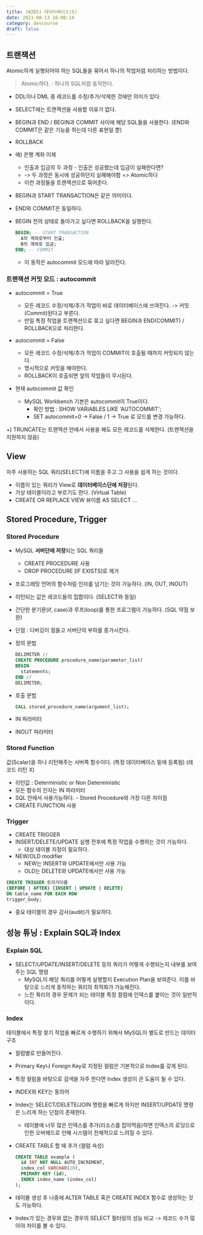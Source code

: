 ```yaml
---
title: (W2D5) 데이터베이스(5)
date: 2021-08-13 16:08:14
category: devcourse
draft: false
---
```


## 트랜잭션

Atomic하게 실행되어야 하는 SQL들을 묶어서 하나의 작업처럼 처리하는 방법이다.  

> Atomic하다. : 하나의 SQL처럼 동작한다.

- DDL이나 DML 중 레코드를 수정/추가/삭제한 것에만 의미가 있다.

- SELECT에는 트랜잭션을 사용할 이유가 없다.

- BEGIN과 END / BEGIN과 COMMIT 사이에 해당 SQL들을 사용한다. (END와 COMMIT은 같은 기능을 하는데 다른 표현일 뿐)

- ROLLBACK

- 예) 은행 계좌 이체

  - 인출과 입금의 두 과정 - 인출은 성공했는데 입금이 실패한다면?
  -  -> 두 과정은 동시에 성공하던지 실패해야함 => Atomic하다
  - 이런 과정들을 트랜잭션으로 묶어준다.

- BEGIN과 START TRANSACTION은 같은 의미이다.

- END와 COMMIT은 동일하다.

- BEGIN 전의 상태로 돌아가고 싶다면 ROLLBACK을 실행한다.

  ```sql
  BEGIN; -- START TRANSACTION
  	A의 계좌로부터 인출;
  	B의 계좌로 입금;
  END; -- COMMIT
  ```

  - 이 동작은 autocommit 모드에 따라 달라진다.

### 트랜잭션 커밋 모드 : autocommit

- autocommit = True
  - 모든 레코드 수정/삭제/추가 작업이 바로 데이터베이스에 쓰여진다.  -> 커밋(Commit)된다고 부른다.
  - 만일 특정 작업을 트랜잭션으로 묶고 싶다면 BEGIN과 END(COMMIT) / ROLLBACK으로 처리한다.
- autocommit = False
  - 모든 레코드 수정/삭제/추가 작업이 COMMIT이 호출될 때까지 커밋되지 않는다.
  - 명시적으로 커밋을 해야한다.
  - ROLLBACK이 호출되면 앞의 작업들이 무시된다.

- 현재 autocommit 값 확인
  - MySQL Workbench 기본은 autocommit이 True이다.
    - 확인 방법 : SHOW VARIABLES LIKE 'AUTOCOMMIT';
    - SET autocommit=0 -> False / 1 -> True 로 모드를 변경 가능하다.

+) TRUNCATE는 트랜잭션 안에서 사용을 해도 모든 레코드를 삭제한다. (트랜잭션을 지원하지 않음)



## View

자주 사용하는 SQL 쿼리(SELECT)에 이름을 주고 그 사용을 쉽게 하는 것이다.

- 이름이 있는 쿼리가 View로 **데이터베이스단에 저장**된다.
- 가상 테이블이라고 부르기도 한다. (Virtual Table)
- CREATE OR REPLACE VIEW 뷰이름 AS SELECT ...



## Stored Procedure, Trigger

### Stored Procedure

- MySQL **서버단에 저장**되는 SQL 쿼리들
  - CREATE PROCEDURE 사용
  - DROP PROCEDURE [IF EXISTS]로 제거
- 프로그래밍 언어의 함수처럼 인자를 넘기는 것이 가능하다. (IN, OUT, INOUT)
- 리턴되는 값은 레코드들의 집합이다. (SELECT와 동일)
- 간단한 분기문(if, case)과 루프(loop)를 통한 프로그램이 가능하다. (SQL 약점 보완)
- 단점 : 디버깅이 힘들고 서버단의 부하를 증가시킨다.

- 정의 문법

  ```sql
  DELIMITER //
  CREATE PROCEDURE procedure_name(parameter_list)
  BEGIN
  	statements;
  END //
  DELIMITER;
  ```

- 호출 문법

  ```sql
  CALL stored_procedure_name(argument_list);
  ```

- IN 파라미터
- INOUT 파라미터

### Stored Function

값(Scalar)을 하나 리턴해주는 서버쪽 함수이다. (특정 데이터베이스 밑에 등록됨) (레코드 리턴 X)

- 리턴값 : Deterministic or Non Deterministic
- 모든 함수의 인자는 IN 파라미터
- SQL 안에서 사용가능하다. - Stored Procedure와 가장 다른 차이점
- CREATE FUNCTION 사용

### Trigger

- CREATE TRIGGER
- INSERT/DELETE/UPDATE 실행 전후에 특정 작업을 수행하는 것이 가능하다.
  - 대상 테이블 지정이 필요하다.
- NEW/OLD modifier
  - NEW는 INSERT와 UPDATE에서만 사용 가능
  - OLD는 DELETE와 UPDATE에서만 사용 가능

```sql
CREATE TRIGGER 트리거이름
{BEFORE | AFTER} {INSERT | UPDATE | DELETE}
ON table_name FOR EACH ROW
trigger_body;
```

- 중요 테이블의 경우 감사(audit)가 필요하다.



## 성능 튜닝 : Explain SQL과 Index

### Explain SQL

- SELECT/UPDATE/INSERT/DELETE 등의 쿼리가 어떻게 수행되는지 내부를 보여주는 SQL 명령
  - MySQL이 해당 쿼리를 어떻게 실행할지 Execution Plan을 보여준다. 이를 바탕으로 느리게 동작하는 쿼리의 최적화가 가능해진다.
  - 느린 쿼리의 경우 문제가 되는 테이블 특정 컬럼에 인덱스를 붙이는 것이 일반적이다.



### Index

테이블에서 특정 찾기 작업을 빠르게 수행하기 위해서 MySQL이 별도로 만드는 데이터 구조

- 컬럼별로 만들어진다.
- Primary Key나 Foreign Key로 지정된 컬럼은 기본적으로 Index를 갖게 된다.
- 특정 컬럼을 바탕으로 검색을 자주 한다면 Index 생성이 큰 도움이 될 수 있다.

- INDEX와 KEY는 동의어
- Index는 SELECT/DELETE/JOIN 명령을 빠르게 하지만 INSERT/UPDATE 명령은 느리게 하는 단점이 존재한다.
  - 테이블에 너무 많은 인덱스를 추가(리소스를 잡아먹음)하면 인덱스의 로딩으로 인한 오버헤드로 인해 시스템이 전체적으로 느려질 수 있다.

- CREATE TABLE 할 때 추가 (컬럼 속성)

  ```sql
  CREATE TABLE example (
    id INT NOT NULL AUTO_INCREMENT,
    index_col VARCHAR(20),
    PRIMARY KEY (id),
    INDEX index_name (index_col)
  );
  ```

- 테이블 생성 후 나중에 ALTER TABLE 혹은 CREATE INDEX 함수로 생성하는 것도 가능하다.

- Index가 있는 경우와 없는 경우의 SELECT 필터링의 성능 비교 -> 레코드 수가 많아야 차이를 볼 수 있다.

